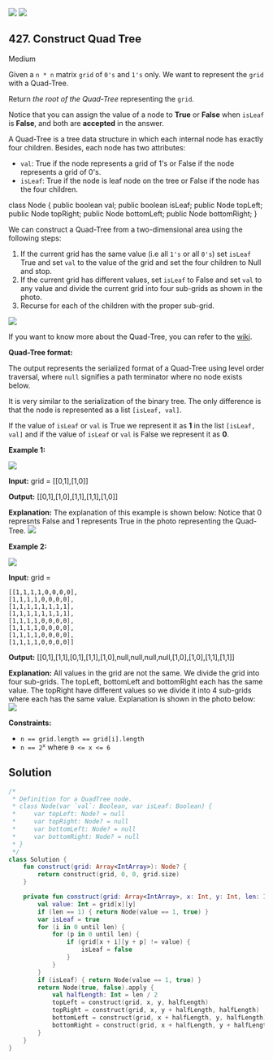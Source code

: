 [![](https://img.shields.io/github/stars/javadev/LeetCode-in-Kotlin?label=Stars&style=flat-square)](https://github.com/javadev/LeetCode-in-Kotlin)
[![](https://img.shields.io/github/forks/javadev/LeetCode-in-Kotlin?label=Fork%20me%20on%20GitHub%20&style=flat-square)](https://github.com/javadev/LeetCode-in-Kotlin/fork)

## 427\. Construct Quad Tree

Medium

Given a `n * n` matrix `grid` of `0's` and `1's` only. We want to represent the `grid` with a Quad-Tree.

Return _the root of the Quad-Tree_ representing the `grid`.

Notice that you can assign the value of a node to **True** or **False** when `isLeaf` is **False**, and both are **accepted** in the answer.

A Quad-Tree is a tree data structure in which each internal node has exactly four children. Besides, each node has two attributes:

*   `val`: True if the node represents a grid of 1's or False if the node represents a grid of 0's.
*   `isLeaf`: True if the node is leaf node on the tree or False if the node has the four children.

class Node { public boolean val; public boolean isLeaf; public Node topLeft; public Node topRight; public Node bottomLeft; public Node bottomRight; }

We can construct a Quad-Tree from a two-dimensional area using the following steps:

1.  If the current grid has the same value (i.e all `1's` or all `0's`) set `isLeaf` True and set `val` to the value of the grid and set the four children to Null and stop.
2.  If the current grid has different values, set `isLeaf` to False and set `val` to any value and divide the current grid into four sub-grids as shown in the photo.
3.  Recurse for each of the children with the proper sub-grid.

![](https://assets.leetcode.com/uploads/2020/02/11/new_top.png)

If you want to know more about the Quad-Tree, you can refer to the [wiki](https://en.wikipedia.org/wiki/Quadtree).

**Quad-Tree format:**

The output represents the serialized format of a Quad-Tree using level order traversal, where `null` signifies a path terminator where no node exists below.

It is very similar to the serialization of the binary tree. The only difference is that the node is represented as a list `[isLeaf, val]`.

If the value of `isLeaf` or `val` is True we represent it as **1** in the list `[isLeaf, val]` and if the value of `isLeaf` or `val` is False we represent it as **0**.

**Example 1:**

![](https://assets.leetcode.com/uploads/2020/02/11/grid1.png)

**Input:** grid = \[\[0,1],[1,0]]

**Output:** [[0,1],[1,0],[1,1],[1,1],[1,0]]

**Explanation:** The explanation of this example is shown below: Notice that 0 represnts False and 1 represents True in the photo representing the Quad-Tree. ![](https://assets.leetcode.com/uploads/2020/02/12/e1tree.png)

**Example 2:**

![](https://assets.leetcode.com/uploads/2020/02/12/e2mat.png)

**Input:** grid =
    
    [[1,1,1,1,0,0,0,0],
    [1,1,1,1,0,0,0,0],
    [1,1,1,1,1,1,1,1],
    [1,1,1,1,1,1,1,1],
    [1,1,1,1,0,0,0,0],
    [1,1,1,1,0,0,0,0],
    [1,1,1,1,0,0,0,0],
    [1,1,1,1,0,0,0,0]]

**Output:** [[0,1],[1,1],[0,1],[1,1],[1,0],null,null,null,null,[1,0],[1,0],[1,1],[1,1]]

**Explanation:** All values in the grid are not the same. We divide the grid into four sub-grids. The topLeft, bottomLeft and bottomRight each has the same value. The topRight have different values so we divide it into 4 sub-grids where each has the same value. Explanation is shown in the photo below: ![](https://assets.leetcode.com/uploads/2020/02/12/e2tree.png)

**Constraints:**

*   `n == grid.length == grid[i].length`
*   <code>n == 2<sup>x</sup></code> where `0 <= x <= 6`

## Solution

```kotlin
/*
 * Definition for a QuadTree node.
 * class Node(var `val`: Boolean, var isLeaf: Boolean) {
 *     var topLeft: Node? = null
 *     var topRight: Node? = null
 *     var bottomLeft: Node? = null
 *     var bottomRight: Node? = null
 * }
 */
class Solution {
    fun construct(grid: Array<IntArray>): Node? {
        return construct(grid, 0, 0, grid.size)
    }

    private fun construct(grid: Array<IntArray>, x: Int, y: Int, len: Int): Node? {
        val value: Int = grid[x][y]
        if (len == 1) { return Node(value == 1, true) }
        var isLeaf = true
        for (i in 0 until len) {
            for (p in 0 until len) {
                if (grid[x + i][y + p] != value) {
                    isLeaf = false
                }
            }
        }
        if (isLeaf) { return Node(value == 1, true) }
        return Node(true, false).apply {
            val halfLength: Int = len / 2
            topLeft = construct(grid, x, y, halfLength)
            topRight = construct(grid, x, y + halfLength, halfLength)
            bottomLeft = construct(grid, x + halfLength, y, halfLength)
            bottomRight = construct(grid, x + halfLength, y + halfLength, halfLength)
        }
    }
}
```